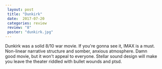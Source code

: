 ```yaml
---
 layout: post
 title: "Dunkirk"
 date:  2017-07-20
 categories: review
 review: "8"
 poster: "dunkirk.jpg"
---
```



Dunkirk was a solid 8/10 war movie. If you're gonna see it, IMAX is a must. Non-linear narrative structure and somber, anxious atmosphere. Damn good movie, but it won't appeal to everyone. Stellar sound design will make you leave the theater riddled with bullet wounds and ptsd.